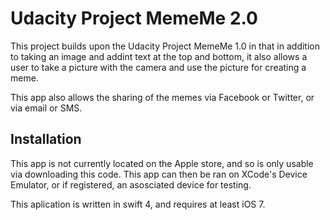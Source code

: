 # Udacity Project MemeMe 2.0
This project builds upon the Udacity Project MemeMe 1.0 in that in addition to taking an image and addint text at the top and bottom, it also allows a user to take a picture with the camera and use the picture for creating a meme. 

This app also allows the sharing of the memes via Facebook or Twitter, or via email or SMS.  

## Installation
This app is not currently located on the Apple store, and so is only usable via downloading this code. This app can then be ran on XCode's Device Emulator, or if registered, an asosciated device for testing.

This aplication is written in swift 4, and requires at least iOS 7.